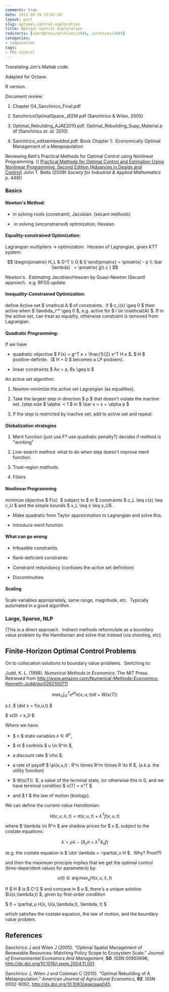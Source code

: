 ```yaml
---
comments: true
date: 2011-10-19 23:01:10
layout: post
slug: optimal-control-exploration
title: Optimal Control Exploration
redirects: [/wordpress/archives/2944, /archives/2944]
categories:
- computation
tags:
- PDG Control
---
```


Translating Jim's Matlab code.

Adapted for Octave.

R version.

Document review:



	
  1. Chapter 04_Sanchirico_Final.pdf

	
  2. SanchiricoOptimalSpace_JEEM.pdf (Sanchirico & Wilen, 2005)

	
  3. Optimal_Rebuilding_AJAE2010.pdf, Optimal_Rebuilding_Supp_Material.pdf (Sanchirico _et. al._ 2010)

	
  4. Sanchirico_editsembedded.pdf: Book Chapter 1:  Economically Optimal Management of a Metapopulation


Reviewing Bett's Practical Methods for Optimal Control using Nonlinear Programming. (( [Practical Methods for Optimal Control and Estimation Using Nonlinear Programming, Second Edition (Advances in Design and Control)](http://www.mendeley.com/library/#) John T. Betts (2009) _Society for Industrial & Applied Mathematics_ p. 448))


### Basics




#### Newton's Method:





	
  * in solving roots (constraint), Jacobian. (secant methods)

	
  *  in solving (unconstrained) optimization, Hessian




#### Equality-constrained Optimization:


Lagrangian multipliers -> optimization.  Hessian of Lagrangian, gives KTT system:

$$ \begin{pmatrix} H_L & G^T \\ G & 0 \end{pmatrix} = \pmatrix{ - p \\ \bar \lambda}   = \pmatrix{ g\\ c } $$

Newton's.  Estimating Jacobian/Hessian by Quasi-Newton (Secant) approach.  e.g. BFGS update.


#### Inequality-Constrained Optimization:


define Active set $ \mathcal A $ of constraints.  if $ c_i(x) \geq 0 $ then active when $ \lambda_i^* \geq 0 $, e.g. active for $ i \in \mathcal{A} $. If in the active set, can treat as equality, otherwise constraint is removed from Lagrangian.


#### Quadratic Programming:


If we have



	
  * quadratic objective $ F(x) = g^T x + \frac{1}{2} x^T H x $, $ H $ positive-definite.  ($ H = 0 $ becomes a LP problem).

	
  * linear constraints $ Ax = a, Bx \geq b $


An active set algorithm:

	
  1. Newton-minimize the active set Lagrangian (as equalities).

	
  2. Take the largest step in direction $ p $ that doesn't violate the inactive set. (step size $ \alpha  < 1 $ in $ \bar x = x + \alpha p $

	
  3. If the step is restricted by inactive set, add to active set and repeat.




#### Globalization strategies








	
  1. Merit function (just use F? use quadratic penalty?) decides if method is "working"

	
  2. Line-search method: what to do when step doesn't improve merit function.

	
  3. Trust-region methods

	
  4. Filters




#### Nonlinear Programming


minimize objective $ F(x)  $ subject to $ m $ constraints $ c_L \leq c(x) \leq c_U $ and the simple bounds $ x_L \leq x \leq x_U$ .



	
  * Make quadratic from Taylor approximation to Lagrangian and solve this.

	
  * Introduce merit function




#### What can go wrong





	
  * Infeasible constraints

	
  * Rank-deficient constraints

	
  * Constraint redundancy (confuses the active set definition)

	
  * Discontinuities




#### Scaling


Scale variables appropriately, same range, magnitude, etc.  Typically automated in a good algorithm.


### Large, Sparse, NLP


(This is a direct approach.  Indirect methods reformulate as a boundary value problem by the Hamiltonian and solve that instead (via shooting, etc).


## Finite-Horizon Optimal Control Problems


On to collocation solutions to boundary value problems.  Switching to:

Judd, K. L. (1998). _Numerical Methods in Economics._ The MIT Press. Retrieved from http://www.amazon.com/Numerical-Methods-Economics-Kenneth-Judd/dp/0262100711

$$\max_u \int_O^T e^{\rho t} \pi(x,u,t) dt + W(x(T)) $$

s.t. $ \dot x = f(x,u,t) $

$ x(0) = x_0 $

Where we have:



	
  * $ n $ state variables $x \in R^n$,

	
  * $ m $ controls $ u \in R^m $,

	
  * a discount rate $ \rho $,

	
  * a rate of payoff $ \pi(x,u,t) : R^n \times R^m \times R \to R $, (a.k.a. the utility function)

	
  * $ W(x(T))  $, a value of the terminal state, (or otherwise this is 0, and we have terminal condition $ x(T) = x^T $

	
  * and $ f $ the law of motion (biology).


We can define the current-value Hamiltonian:

$$ H(x, u, \lambda, t) = \pi(x,u,t) + \lambda^T f(x,u,t) $$

where $ \lambda \in R^n $ are shadow prices for $ x $, subject to the costate equations:

$$ \dot \lambda = \rho \lambda - (\partial_x \pi + \lambda^T \partial_x f ) $$

(e.g. the costate equation is $ \dot \lambda = -\partial_x H $.  Why? Proof?)

and then the maximum principle implies that we get the optimal control (time-dependent values for parameters) by:

$$ u(t) \in \arg \max_u H(x,u, \lambda, t) $$

If $ H $ is $ C^2 $ and concave in $ u $, there's a unique solution $U(x,\lambda,t) $, given by first-order condition

$ 0 = \partial_u H(x, U(x,\lambda,t), \lambda, t) $

which satisfies the costate equation, the law of motion, and the boundary value problem.


## References

<p>Sanchirico J and Wilen J (2005).
&ldquo;Optimal Spatial Management of Renewable Resources: Matching Policy Scope to Ecosystem Scale.&rdquo;
<EM>Journal of Environmental Economics And Management</EM>, <B>50</B>.
ISSN 00950696, <a href="http://dx.doi.org/10.1016/j.jeem.2004.11.001">http://dx.doi.org/10.1016/j.jeem.2004.11.001</a>.
<p>Sanchirico J, Wilen J and Coleman C (2010).
&ldquo;Optimal Rebuilding of A Metapopulation.&rdquo;
<EM>American Journal of Agricultural Economics</EM>, <B>92</B>.
ISSN 0002-9092, <a href="http://dx.doi.org/10.1093/ajae/aaq045">http://dx.doi.org/10.1093/ajae/aaq045</a>.
